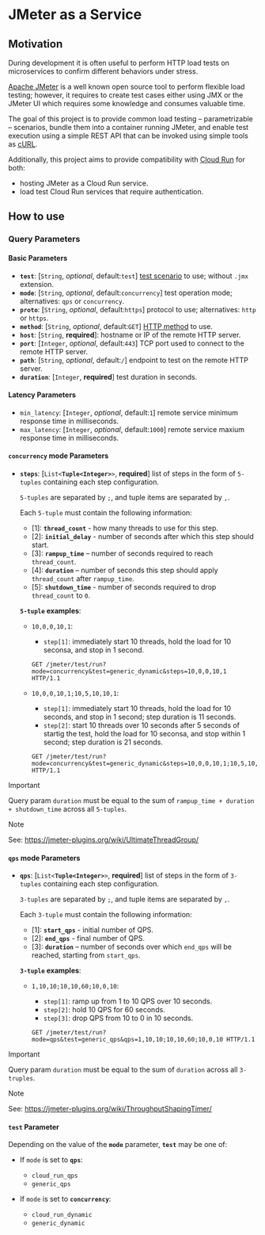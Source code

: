 # JMeter as a Service

## Motivation

During development it is often useful to perform HTTP load tests on microservices to confirm different behaviors under stress.

[Apache JMeter](https://jmeter.apache.org/) is a well known open source tool to perform flexible load testing; however,
it requires to create test cases either using JMX or the JMeter UI which requires some knowledge and consumes valuable time.

The goal of this project is to provide common load testing – parametrizable – scenarios, bundle them into a container running JMeter,
and enable test execution using a simple REST API that can be invoked using simple tools as [cURL](https://curl.se/).

Additionally, this project aims to provide compatibility with [Cloud Run](https://cloud.google.com/run) for both:

- hosting JMeter as a Cloud Run service.
- load test Cloud Run services that require authentication.

## How to use

### Query Parameters

#### Basic Parameters

- **`test`**: [`String`, _optional_, default:`test`] [test scenario](src/main/jmeter) to use; without `.jmx` extension.
- **`mode`**: [`String`, _optional_, default:`concurrency`] test operation mode; alternatives: `qps` or `concurrency`.
- **`proto`**: [`String`, _optional_, default:`https`] protocol to use; alternatives: `http` or `https`.
- **`method`**: [`String`, _optional_, default:`GET`] [HTTP method](https://developer.mozilla.org/en-US/docs/Web/HTTP/Reference/Methods) to use.
- **`host`**: [`String`, **required**]: hostname or IP of the remote HTTP server.
- **`port`**: [`Integer`, _optional_, default:`443`] TCP port used to connect to the remote HTTP server.
- **`path`**: [`String`, _optional_, default:`/`] endpoint to test on the remote HTTP server.
- **`duration`**: [`Integer`, **required**] test duration in seconds.

#### Latency Parameters

- `min_latency`: [`Integer`, _optional_, default:`1`] remote service minimum response time in milliseconds.
- `max_latency`: [`Integer`, _optional_, default:`1000`] remote service maxium response time in milliseconds.

#### `concurrency` mode Parameters

- **`steps`**: [`List<`**`Tuple<Integer>`**`>`, **required**] list of steps in the form of `5-tuples` containing each step configuration.

  `5-tuples` are separated by `;`, and tuple items are separated by `,`.

  Each `5-tuple` must contain the following information:

  - [1]: **`thread_count`** - how many threads to use for this step.
  - [2]: **`initial_delay`** - number of seconds after which this step should start.
  - [3]: **`rampup_time`** – number of seconds required to reach `thread_count`.
  - [4]: **`duration`** – number of seconds this step should apply `thread_count` after `rampup_time`.
  - [5]: **`shutdown_time`** - number of seconds required to drop `thread_count` to `0`.

  **`5-tuple` examples**:

  - `10,0,0,10,1`:

    - `step[1]`: immediately start 10 threads, hold the load for 10 seconsa, and stop in 1 second.

    ```
    GET /jmeter/test/run?mode=concurrency&test=generic_dynamic&steps=10,0,0,10,1 HTTP/1.1
    ```

  - `10,0,0,10,1;10,5,10,10,1`:

    - `step[1]`: immediately start 10 threads, hold the load for 10 seconds, and stop in 1 second; step duration is 11 seconds.
    - `step[2]`: start 10 threads over 10 seconds after 5 seconds of startig the test, hold the load for 10 seconsa, and stop within 1 second; step duration is 21 seconds.

    ```
    GET /jmeter/test/run?mode=concurrency&test=generic_dynamic&steps=10,0,0,10,1;10,5,10,10,1 HTTP/1.1
    ```

> [!IMPORTANT]  
> Query param `duration` must be equal to the sum of `rampup_time + duration + shutdown_time` across all `5-tuples`.

> [!NOTE]
> See: https://jmeter-plugins.org/wiki/UltimateThreadGroup/

#### `qps` mode Parameters

- **`qps`**: [`List<`**`Tuple<Integer>`**`>`, **required**] list of steps in the form of `3-tuples` containing each step configuration.

  `3-tuples` are separated by `;`, and tuple items are separated by `,`.

  Each `3-tuple` must contain the following information:

  - [1]: **`start_qps`** - initial number of QPS.
  - [2]: **`end_qps`** - final number of QPS.
  - [3]: **`duration`** – number of seconds over which `end_qps` will be reached, starting from `start_qps`.

  **`3-tuple` examples**:

  - `1,10,10;10,10,60;10,0,10`:

    - `step[1]`: ramp up from 1 to 10 QPS over 10 seconds.
    - `step[2]`: hold 10 QPS for 60 seconds.
    - `step[3]`: drop QPS from 10 to 0 in 10 seconds.

    ```
    GET /jmeter/test/run?mode=qps&test=generic_qps&qps=1,10,10;10,10,60;10,0,10 HTTP/1.1
    ```

> [!IMPORTANT]  
> Query param `duration` must be equal to the sum of `duration` across all `3-truples`.

> [!NOTE]
> See: https://jmeter-plugins.org/wiki/ThroughputShapingTimer/

#### `test` Parameter

Depending on the value of the **`mode`** parameter, **`test`** may be one of:

- If `mode` is set to **`qps`**:

  - `cloud_run_qps`
  - `generic_qps`

- If `mode` is set to **`concurrency`**:

  - `cloud_run_dynamic`
  - `generic_dynamic`
